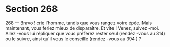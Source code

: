 # Section 268

268
— Bravo ! crie l'homme, tandis que vous rangez votre épée. Mais
maintenant, vous feriez mieux de disparaître. Et vite ! Venez,
suivez -moi. Allez -vous lui répliquer que vous préférez rester seul
(rendez -vous au 314) ou le suivre, ainsi qu'il vous le conseille
(rendez -vous au 394 ) ?